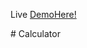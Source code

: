 <p>Live <a href="https://hammad-ur-rehman.github.io/Calculator/" rel="nofollow">DemoHere!</a></p>
# Calculator
